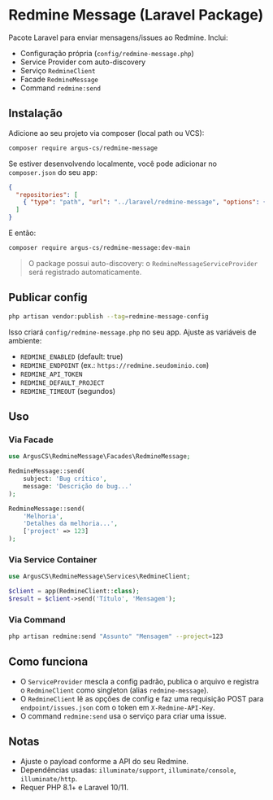 # Redmine Message (Laravel Package)

Pacote Laravel para enviar mensagens/issues ao Redmine. Inclui:
- Configuração própria (`config/redmine-message.php`)
- Service Provider com auto-discovery
- Serviço `RedmineClient`
- Facade `RedmineMessage`
- Command `redmine:send`

## Instalação

Adicione ao seu projeto via composer (local path ou VCS):

```bash
composer require argus-cs/redmine-message
```

Se estiver desenvolvendo localmente, você pode adicionar no `composer.json` do seu app:

```json
{
  "repositories": [
    { "type": "path", "url": "../laravel/redmine-message", "options": { "symlink": true } }
  ]
}
```

E então:

```bash
composer require argus-cs/redmine-message:dev-main
```

> O package possui auto-discovery: o `RedmineMessageServiceProvider` será registrado automaticamente.

## Publicar config

```bash
php artisan vendor:publish --tag=redmine-message-config
```

Isso criará `config/redmine-message.php` no seu app. Ajuste as variáveis de ambiente:

- `REDMINE_ENABLED` (default: true)
- `REDMINE_ENDPOINT` (ex.: `https://redmine.seudominio.com`)
- `REDMINE_API_TOKEN`
- `REDMINE_DEFAULT_PROJECT`
- `REDMINE_TIMEOUT` (segundos)

## Uso

### Via Facade

```php
use ArgusCS\RedmineMessage\Facades\RedmineMessage;

RedmineMessage::send(
    subject: 'Bug crítico',
    message: 'Descrição do bug...'
);

RedmineMessage::send(
    'Melhoria',
    'Detalhes da melhoria...',
    ['project' => 123]
);
```

### Via Service Container

```php
use ArgusCS\RedmineMessage\Services\RedmineClient;

$client = app(RedmineClient::class);
$result = $client->send('Título', 'Mensagem');
```

### Via Command

```bash
php artisan redmine:send "Assunto" "Mensagem" --project=123
```

## Como funciona

- O `ServiceProvider` mescla a config padrão, publica o arquivo e registra o `RedmineClient` como singleton (alias `redmine-message`).
- O `RedmineClient` lê as opções de config e faz uma requisição POST para `endpoint/issues.json` com o token em `X-Redmine-API-Key`.
- O command `redmine:send` usa o serviço para criar uma issue.

## Notas

- Ajuste o payload conforme a API do seu Redmine.
- Dependências usadas: `illuminate/support`, `illuminate/console`, `illuminate/http`.
- Requer PHP 8.1+ e Laravel 10/11.